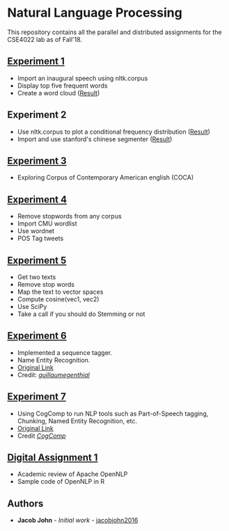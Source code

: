 # Natural Language Processing

This repository contains all the parallel and distributed assignments for the CSE4022 lab as of Fall'18.

## [Experiment 1](https://github.com/jacobjohn2016/NLP/blob/master/Final/Experiment-1/Experiment-1.md)
* Import an inaugural speech using nltk.corpus
* Display top five frequent words
* Create a word cloud ([Result](https://github.com/jacobjohn2016/NLP/blob/master/Final/Experiment-1/Obama_inaugural_worldcloud.png))

## Experiment 2
* Use nltk.corpus to plot a conditional frequency distribution ([Result](https://github.com/jacobjohn2016/NLP/blob/master/Final/Experiment-2/Experiment-2b.md))
* Import and use stanford's chinese segmenter ([Result](https://github.com/jacobjohn2016/NLP/blob/master/Final/Experiment-2/Experiment-2a.md))

## [Experiment 3](https://github.com/jacobjohn2016/NLP/blob/master/Final/Experiment-3/exercise_3.pdf)
* Exploring Corpus of Contemporary American english (COCA)

## [Experiment 4](https://github.com/jacobjohn2016/NLP/blob/master/Final/Experiment-4/Experiment-4.md)
* Remove stopwords from any corpus
* Import CMU wordlist
* Use wordnet
* POS Tag tweets

## [Experiment 5](https://github.com/jacobjohn2016/NLP/blob/master/Final/Experiment-5/Experiment-5.md)
* Get two texts
* Remove stop words
* Map the text to vector spaces
* Compute cosine(vec1, vec2)
* Use SciPy
* Take a call if you should do Stemming or not

## [Experiment 6](https://github.com/jacobjohn2016/NLP/tree/master/sequence_tagging_basic)
* Implemented a sequence tagger.
* Name Entity Recognition.
* [Original Link](https://github.com/guillaumegenthial/sequence_tagging)
* Credit: _[guillaumegenthial](https://github.com/guillaumegenthial)_

## [Experiment 7](https://github.com/jacobjohn2016/NLP/tree/master/CogComp)
* Using CogComp to run NLP tools such as Part-of-Speech tagging, Chunking, Named Entity Recognition, etc.
* [Original Link](https://github.com/CogComp/cogcomp-nlpy)
* Credit _[CogComp](https://github.com/CogComp)_

## [Digital Assignment 1](https://github.com/jacobjohn2016/NLP/blob/master/Final/Digital-Assignment-1/DA1.pdf)
* Academic review of Apache OpenNLP
* Sample code of OpenNLP in R

## Authors

* **Jacob John** - *Initial work* - [jacobjohn2016](github.com/jacobjohn2016/)